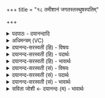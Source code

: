 +++
title = "१८ तमीशानं जगतस्तस्थुषस्पतिम्"

+++
<details><summary>पदपाठः - दयानन्दादि</summary>

तम्। ईशा॑नम्। जग॑तः। त॒स्थुषः॑। पति॑म्। धि॒यं॒जि॒न्वमिति॑ धियम्ऽजि॒न्वम्। अव॑से। हू॒म॒हे॒। व॒यम्। पू॒षा। नः॒। यथा॑। वेद॑साम्। अस॑त्। वृ॒धे। र॒क्षि॒ता॒। पा॒युः। अद॑ब्धः। स्व॒स्तये॑। १८।
</details>

<details><summary>अधिमन्त्रम् (VC)</summary>

- ईश्वरो देवता
- गोतम ऋषिः
- निचृज्जगती
- निषादः
</details>

<details><summary>दयानन्द-सरस्वती (हि) - विषयः</summary>

फिर ईश्वर कैसा है, और किसलिये उपासना के योग्य है, इस विषय को अगले मन्त्र में कहा है ॥
</details>

<details><summary>दयानन्द-सरस्वती (हि) - पदार्थः</summary>

पदार्थान्वयभाषाः -  हे मनुष्यो ! (वयम्) हम लोग (अवसे) रक्षा आदि के लिये (जगतः) चर और (तस्थुषः) अचर जगत् के (पतिम्) रक्षक (धियञ्जिन्वम्) बुद्धि को तृप्त प्रसन्न वा शुद्ध करनेवाले (तम्) उस अखण्ड (ईशानम्) सब को वश में रखनेवाले सब के स्वामी परमात्मा की (हूमहे) स्तुति करते हैं, वह (यथा) जैसे (नः) हमारे (वेदसाम्) धनों की (वृधे) वृद्धि के लिये (पूषा) पुष्टिकर्त्ता तथा (रक्षिता) रक्षा करने हारा (स्वस्तये) सुख के लिये (पायुः) सब का रक्षक (अदब्धः) नहीं मारनेवाला (असत्) होवे, वैसे तुम लोग भी उस की स्तुति करो और वह तुम्हारे लिये भी रक्षा आदि का करनेवाला होवे ॥१८ ॥
</details>

<details><summary>दयानन्द-सरस्वती (हि) - भावार्थः</summary>

भावार्थभाषाः -  सब विद्वान् लोग सब मनुष्यों के प्रति ऐसा उपदेश करें कि जिस सर्वशक्तिमान् निराकार सर्वत्र व्यापक परमेश्वर की उपासना हम लोग करें तथा उसी को सुख और ऐश्वर्य का बढ़ानेवाला जानें, उसी की उपासना तुम लोग भी करो और उसी को सब की उन्नति करनेवाला जानो ॥१८ ॥
</details>

<details><summary>दयानन्द-सरस्वती (सं) - विषयः</summary>

पुनरीश्वरः कीदृशः किमर्थ उपासनीय इत्याह ॥
</details>

<details><summary>दयानन्द-सरस्वती (सं) - पदार्थः</summary>

पदार्थान्वयभाषाः -  हे मनुष्या ! वयमवसे जगतस्तस्थुषस्पतिं धियंजिन्वं तमीशानं हूमहे, स यथा नो वेदसां वृधे पूषा रक्षिता स्वस्तये पायुरदब्धोऽसत्तथा यूयं कुरुत स च युष्मभ्यमप्यस्तु ॥१८ ॥
</details>

<details><summary>दयानन्द-सरस्वती (सं) - भावार्थः</summary>

भावार्थभाषाः -  सर्वे विद्वांसः सर्वान् प्रत्येवमुपदिशेयुर्यस्य सर्वशक्तिमतो निराकारस्य सर्वत्र व्यापकस्य परमेश्वरस्योपासनं वयं कुर्मस्तमेव सुखैश्वर्यवर्धकं जानीमस्तस्यैवोपासनं यूयमपि कुरुत तमेव सर्वोन्नतिकरं च विजानीत ॥१८ ॥
</details>

<details><summary>सविता जोशी ← दयानन्दः (म) - भावार्थः</summary>

भावार्थभाषाः -  सर्व विद्वानांनी सर्व माणसांना असा उपदेश करावा की, ज्या सर्व शक्तिमान निराकार सर्वत्र व्यापक परमेश्वराची उपासना आम्ही करतो त्यालाच सुख व ऐश्वर्याची वृद्धी करणारा समजावे. त्याचीच उपासना तुम्ही लोकांनी करावी. सर्वांची उन्नती करणारा तोच आहे, हे जाणावे.
</details>